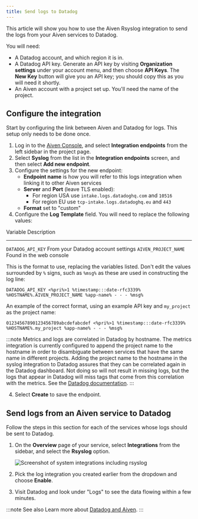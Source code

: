 ```yaml
---
title: Send logs to Datadog
---
```


This article will show you how to use the Aiven Rsyslog integration to
send the logs from your Aiven services to Datadog.

You will need:

-   A Datadog account, and which region it is in.
-   A Datadog API key. Generate an API key by visiting **Organization
    settings** under your account menu, and then choose **API Keys**.
    The **New Key** button will give you an API key; you should copy
    this as you will need it shortly.
-   An Aiven account with a project set up. You\'ll need the name of the
    project.

## Configure the integration

Start by configuring the link between Aiven and Datadog for logs. This
setup only needs to be done once.

1.  Log in to the [Aiven Console](https://console.aiven.io/), and select
    **Integration endpoints** from the left sidebar in the project page.
2.  Select **Syslog** from the list in the **Integration endpoints**
    screen, and then select **Add new endpoint**.
3.  Configure the settings for the new endpoint:
    -   **Endpoint name** is how you will refer to this logs integration
        when linking it to other Aiven services
    -   **Server** and **Port** (leave TLS enabled):
        -   For region USA use `intake.logs.datadoghq.com` and `10516`
        -   For region EU use `tcp-intake.logs.datadoghq.eu` and `443`
    -   **Format** set to \"custom\"
4.  Configure the **Log Template** field. You will need to replace the
    following values:

  Variable               Description
  ---------------------- ------------------------------------
  `DATADOG_API_KEY`      From your Datadog account settings
  `AIVEN_PROJECT_NAME`   Found in the web console

This is the format to use, replacing the variables listed. Don\'t edit
the values surrounded by `%` signs, such as `%msg%` as these are used in
constructing the log line:

``` 
DATADOG_API_KEY <%pri%>1 %timestamp:::date-rfc3339% %HOSTNAME%.AIVEN_PROJECT_NAME %app-name% - - - %msg%
```

An example of the correct format, using an example API key and
`my_project` as the project name:

`01234567890123456789abcdefabcdef <%pri%>1 %timestamp:::date-rfc3339% %HOSTNAME%.my_project %app-name% - - - %msg%`

:::note
Metrics and logs are correlated in Datadog by hostname. The metrics
integration is currently configured to append the project name to the
hostname in order to disambiguate between services that have the same
name in different projects. Adding the project name to the hostname in
the syslog integration to Datadog assures that they can be correlated
again in the Datadog dashboard. Not doing so will not result in missing
logs, but the logs that appear in Datadog will miss tags that come from
this correlation with the metrics. See the [Datadog
documentation](https://docs.datadoghq.com/integrations/rsyslog).
:::

4.  Select **Create** to save the endpoint.

## Send logs from an Aiven service to Datadog

Follow the steps in this section for each of the services whose logs
should be sent to Datadog.

1.  On the **Overview** page of your service, select **Integrations**
    from the sidebar, and select the **Rsyslog** option.

    ![Screenshot of system integrations including rsyslog](/images/integrations/rsyslog-service-integration.png)

2.  Pick the log integration you created earlier from the dropdown and
    choose **Enable**.

3.  Visit Datadog and look under \"Logs\" to see the data flowing within
    a few minutes.

:::note See also
Learn more about [Datadog and Aiven](/docs/integrations/datadog).
:::
